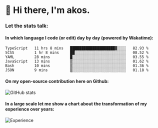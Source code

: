 # 👋 Hi there, I'm akos. 


### Let the stats talk:


#### In which language I code (or edit) day by day (powered by Wakatime): 

<!--START_SECTION:waka-->

```text
TypeScript   11 hrs 8 mins   ████████████████████▓░░░░   82.93 %
SCSS         1 hr 8 mins     ██░░░░░░░░░░░░░░░░░░░░░░░   08.52 %
YAML         28 mins         █░░░░░░░░░░░░░░░░░░░░░░░░   03.55 %
JavaScript   13 mins         ▒░░░░░░░░░░░░░░░░░░░░░░░░   01.62 %
Bash         10 mins         ▒░░░░░░░░░░░░░░░░░░░░░░░░   01.36 %
JSON         9 mins          ▒░░░░░░░░░░░░░░░░░░░░░░░░   01.18 %
```

<!--END_SECTION:waka-->

#### On my open-source contribution here on Github:
 
![GitHub stats](https://github-readme-stats.vercel.app/api?username=akosbalasko)

#### In a large scale let me show a chart about the transformation of my experience over years:   

![Experience](https://cr-skills-chart-widget.azurewebsites.net/api/api?username=akosbalasko)
